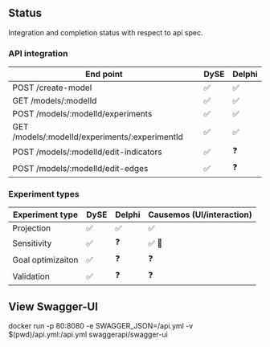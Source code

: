 ## Status
Integration and completion status with respect to api spec.

### API integration

| End point      | DySE           | Delphi  |
| ------------- |-------------| -----|
| POST /create-model | :white_check_mark: | :white_check_mark: |
| GET /models/:modelId | :white_check_mark: | :white_check_mark: |
| POST /models/:modelId/experiments | :white_check_mark: | :white_check_mark: |
| GET /models/:modelId/experiments/:experimentId | :white_check_mark: | :white_check_mark: |
| POST /models/:modelId/edit-indicators | :white_check_mark: | :question: |
| POST /models/:modelId/edit-edges | :white_check_mark: | :question: |


### Experiment types
| Experiment type      | DySE           | Delphi  | Causemos (UI/interaction) |
| ------------- |-------------| -----| ---- |
| Projection | :white_check_mark: | :white_check_mark: | :white_check_mark: |
| Sensitivity | :white_check_mark: | :question: | :white_check_mark: :construction: |
| Goal optimizaiton | :white_check_mark: | :question: | :question: |
| Validation | :white_check_mark: | :question: | :question: |



## View Swagger-UI
docker run -p 80:8080 -e SWAGGER_JSON=/api.yml -v $(pwd)/api.yml:/api.yml swaggerapi/swagger-ui

